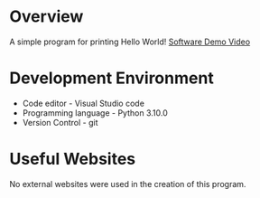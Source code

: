 # Overview
A simple program for printing Hello World!
[Software Demo Video](http://youtube.link.goes.here)

# Development Environment

* Code editor - Visual Studio code
* Programming language - Python 3.10.0
* Version Control - git

# Useful Websites

No external websites were used in the creation of this program.